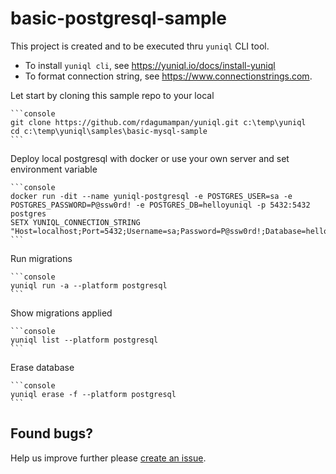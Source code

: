 # basic-postgresql-sample

This project is created and to be executed thru `yuniql` CLI tool.

- To install `yuniql cli`, see https://yuniql.io/docs/install-yuniql
- To format connection string, see https://www.connectionstrings.com.

Let start by cloning this sample repo to your local

    ```console
    git clone https://github.com/rdagumampan/yuniql.git c:\temp\yuniql
    cd c:\temp\yuniql\samples\basic-mysql-sample
    ```

Deploy local postgresql with docker or use your own server and set environment variable

    ```console
    docker run -dit --name yuniql-postgresql -e POSTGRES_USER=sa -e POSTGRES_PASSWORD=P@ssw0rd! -e POSTGRES_DB=helloyuniql -p 5432:5432 postgres
    SETX YUNIQL_CONNECTION_STRING "Host=localhost;Port=5432;Username=sa;Password=P@ssw0rd!;Database=helloyuniql"
    ```

Run migrations

    ```console
    yuniql run -a --platform postgresql
    ```

Show migrations applied

    ```console
    yuniql list --platform postgresql
    ```

Erase database

    ```console
    yuniql erase -f --platform postgresql
    ```

## Found bugs?

Help us improve further please [create an issue](https://github.com/rdagumampan/yuniql/issues/new).
